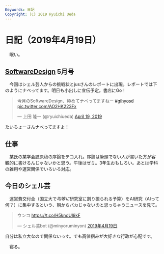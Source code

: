 ```yaml
---
Keywords: 日記
Copyright: (C) 2019 Ryuichi Ueda
---
```


# 日記（2019年4月19日）

　眠い。

## [SoftwareDesign](https://amzn.to/2Pjl2Jp) 5月号

　今回はシェル芸人からの挑戦状とjusさんのレポートに出現。レポートでは下のようにナベってます。明日も小出しに宣伝予定。書店にGo！


<blockquote class="twitter-tweet" data-partner="tweetdeck"><p lang="ja" dir="ltr">今月のSoftwareDesign、極めてナベってますねー <a href="https://twitter.com/hashtag/gihyosd?src=hash&amp;ref_src=twsrc%5Etfw">#gihyosd</a> <a href="https://t.co/AO2HK223Fx">pic.twitter.com/AO2HK223Fx</a></p>&mdash; 上田 隆一 (@ryuichiueda) <a href="https://twitter.com/ryuichiueda/status/1119206483172790272?ref_src=twsrc%5Etfw">April 19, 2019</a></blockquote>
<script async src="https://platform.twitter.com/widgets.js" charset="utf-8"></script>

たいちょーさんナベってますよ！

## 仕事


　某氏の某学会誌原稿の序論をテコ入れ。序論は筆頭でない人が書いた方が客観的に書けるんじゃないかと思う。午後はゼミ。3年生おもしろい。あとは学科の雑用や運営関係でいろいろ対応。

## 今日のシェル芸

　運営費交付金（国立大で*均等に*研究室に割り振られる予算）をAI研究（AIって何？）に集中するという、朝からバカじゃないのと思っちゃうニュースを見て。

<blockquote class="twitter-tweet" data-lang="ja"><p lang="ja" dir="ltr">ウンコ <a href="https://t.co/H5kndUl9kF">https://t.co/H5kndUl9kF</a></p>&mdash; シェル芸bot (@minyoruminyon) <a href="https://twitter.com/minyoruminyon/status/1119029469719568384?ref_src=twsrc%5Etfw">2019年4月19日</a></blockquote>

自分は私立大なので関係ないっす。でも高値掴みが大好きな行政が心配です。


　寝る。
